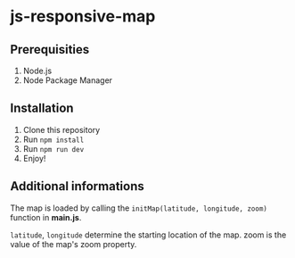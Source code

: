 # js-responsive-map

## Prerequisities
1. Node.js
2. Node Package Manager

## Installation
1. Clone this repository
2. Run ```npm install```
3. Run ```npm run dev```
4. Enjoy!

## Additional informations

The map is loaded by calling the
```initMap(latitude, longitude, zoom)```
function in <b>main.js</b>.

```latitude```, ```longitude``` determine the starting location of the map. zoom is the value of the map's zoom property.